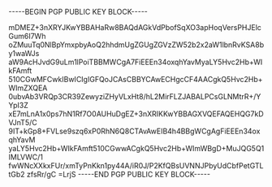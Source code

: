 -----BEGIN PGP PUBLIC KEY BLOCK-----

mDMEZ+3nXRYJKwYBBAHaRw8BAQdAGkVdPbofSqXO3apHoqVersPHJElcGum6I7Wh
oZMuuTq0NlBpYmxpbyAoQ2hhdmUgZGUgZGVzZW52b2x2aW1lbnRvKSA8by1waWJs
aW9AcHJvdG9uLm1lPoiTBBMWCgA7FiEEEn34oxqhYavMyaLY5Hvc2Hb+WIkFAmft
510CGwMFCwkIBwICIgIGFQoJCAsCBBYCAwECHgcCF4AACgkQ5Hvc2Hb+WImZXQEA
0ubvAb3VRQp3CR39ZewyziZHyVLxHt8/hL2MirFLZJABALPCsGLNMtrR+/YYpI3Z
xE7mLnA1x0ps7hN1Rf7O0AUHuDgEZ+3nXRIKKwYBBAGXVQEFAQEHQG7kDVJnT5/C
9IT+kGp8+FVLse9szq6xP0RhN6Q8CTAvAwEIB4h4BBgWCgAgFiEEEn34oxqhYavM
yaLY5Hvc2Hb+WIkFAmft510CGwwACgkQ5Hvc2Hb+WImWBgD+MuJQG5Q1IMLVWC/1
fwWNcXXkxFUr/xmTyPnKkn1py44A/iR0J/P2KfQBsUVNNJPbyUdCbfPetGTLtGb2
zfsRr/gC
=LrjS
-----END PGP PUBLIC KEY BLOCK-----